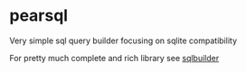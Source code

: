 # pearsql
Very simple sql query builder focusing on sqlite compatibility

For pretty much complete and rich library see [sqlbuilder](https://pypi.python.org/pypi/sqlbuilder)